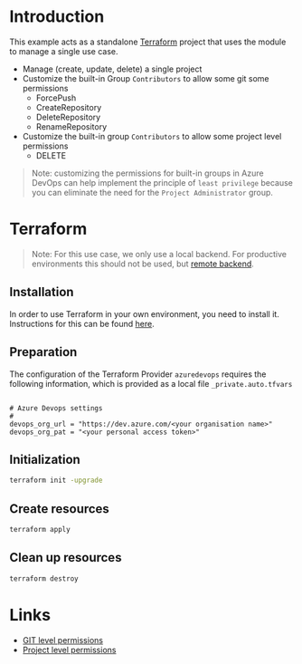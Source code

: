 
# Introduction

This example acts as a standalone [Terraform](https://www.terraform.io) project that uses the module to manage a single use case.

- Manage (create, update, delete) a single project
- Customize the built-in Group `Contributors` to allow some git some permissions
  - ForcePush
  - CreateRepository
  - DeleteRepository
  - RenameRepository
- Customize the built-in group `Contributors` to allow some project level permissions
  -  DELETE

> Note: customizing the permissions for built-in groups in Azure DevOps can help implement the principle of `least privilege`
> because you can eliminate the need for the `Project Administrator` group.

# Terraform

> Note: For this use case, we only use a local backend.
> For productive environments this should not be used, but [remote backend](https://developer.hashicorp.com/terraform/language/settings/backends/configuration).

## Installation
In order to use Terraform in your own environment, you need to install it.
Instructions for this can be found [here](https://developer.hashicorp.com/terraform/downloads).

## Preparation

The configuration of the Terraform Provider `azuredevops` requires the following information,
which is provided as a local file `_private.auto.tfvars`

```hcl

# Azure Devops settings
#
devops_org_url = "https://dev.azure.com/<your organisation name>"
devops_org_pat = "<your personal access token>"
```

## Initialization

```bash
terraform init -upgrade
```

## Create resources

```bash
terraform apply
```

## Clean up resources

```bash
terraform destroy
```

# Links

- [GIT level permissions](https://registry.terraform.io/providers/microsoft/azuredevops/latest/docs/resources/git_permissions)
- [Project level permissions](https://registry.terraform.io/providers/microsoft/azuredevops/latest/docs/resources/project_permissions)
